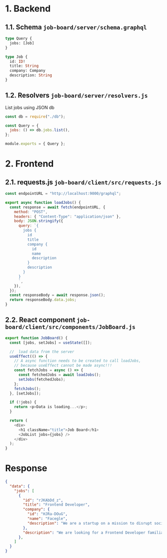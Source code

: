 # 1. Backend

## 1.1. Schema `job-board/server/schema.graphql`

```graphql
type Query {
  jobs: [Job]
}

type Job {
  id: ID!
  title: String
  company: Company
  description: String
}
```

## 1.2. Resolvers `job-board/server/resolvers.js`

List jobs using JSON db

```javascript
const db = require("./db");

const Query = {
  jobs: () => db.jobs.list(),
};

module.exports = { Query };
```

# 2. Frontend

## 2.1. requests.js `job-board/client/src/requests.js`

```javascript
const endpointURL = "http://localhost:9000/graphql";

export async function loadJobs() {
  const response = await fetch(endpointURL, {
    method: "POST",
    headers: { "Content-Type": "application/json" },
    body: JSON.stringify({
      query: `{
        jobs {
          id
          title
          company {
            id
            name
            description
          }
          description
        }
      }
      `,
    }),
  });
  const responseBody = await response.json();
  return responseBody.data.jobs;
}
```

## 2.2. React component `job-board/client/src/components/JobBoard.js`

```javascript
export function JobBoard() {
  const [jobs, setJobs] = useState([]);

  //  load data from the server
  useEffect(() => {
    // A async function needs to be created to call loadJobs,
    // because useEffect cannot be made async!!!
    const fetchJobs = async () => {
      const fetchedJobs = await loadJobs();
      setJobs(fetchedJobs);
    };
    fetchJobs();
  }, [setJobs]);

  if (!jobs) {
    return <p>Data is loading...</p>;
  }

  return (
    <div>
      <h1 className="title">Job Board</h1>
      <JobList jobs={jobs} />
    </div>
  );
}
```

# Response

```JSON
{
  "data": {
    "jobs": [
      {
        "id": "rJKAbDd_z",
        "title": "Frontend Developer",
        "company": {
          "id": "HJRa-DOuG",
          "name": "Facegle",
          "description": "We are a startup on a mission to disrupt social search engines. Think Facebook meet Google."
        },
        "description": "We are looking for a Frontend Developer familiar with React."
      },
    ]
  }
}
```
